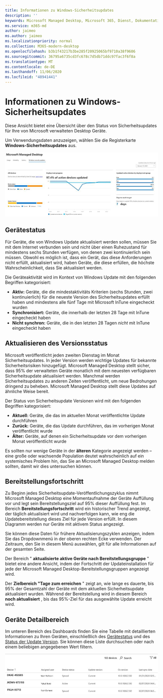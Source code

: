 ```yaml
---
title: Informationen zu Windows-Sicherheitsupdates
description: ''
keywords: Microsoft Managed Desktop, Microsoft 365, Dienst, Dokumentation
ms.service: m365-md
author: jaimeo
ms.author: jaimeo
ms.localizationpriority: normal
ms.collection: M365-modern-desktop
ms.openlocfilehash: b3b1f43217b3be285f20925065bf9710a38f9606
ms.sourcegitcommit: 36795a6735cd3fc678c7d5db71ddc97fac3f6f8a
ms.translationtype: MT
ms.contentlocale: de-DE
ms.lasthandoff: 11/06/2020
ms.locfileid: "48941441"
---
```

# <a name="windows-security-update-insights"></a>Informationen zu Windows-Sicherheitsupdates
Diese Ansicht bietet eine Übersicht über den Status von Sicherheitsupdates für Ihre von Microsoft verwalteten Desktop Geräte. 

Um Verwendungsdaten anzuzeigen, wählen Sie die Registerkarte <strong>Windows-Sicherheitsupdates</strong> aus.

![Windows-Sicherheitsupdate Bereich: Balkendiagramme des Gerätestatus und der Update Version in der linken Spalte, Aktualisierungs Bereitstellungsfortschritt im Zeitverlauf in der mittleren Spalte und Prozentsatz aktiver Geräte nach Bereitstellungsgruppe sowie die Anzahl der Tage, die zum Erreichen des Bereitstellungsziels "95%" in der rechten Spalte verwendet wurden.](../../media/update-insights.jpg)

## <a name="device-status"></a>Gerätestatus

Für Geräte, die von Windows Update aktualisiert werden sollen, müssen Sie mit dem Internet verbunden sein und nicht über einen Ruhezustand für mindestens sechs Stunden verfügen, von denen zwei kontinuierlich sein müssen. Obwohl es möglich ist, dass ein Gerät, das diese Anforderungen nicht erfüllt, aktualisiert wird, haben Geräte, die diese erfüllen, die höchste Wahrscheinlichkeit, dass Sie aktualisiert werden. 

Die Geräteaktivität wird im Kontext von Windows Update mit den folgenden Begriffen kategorisiert:

- <strong>Aktiv:</strong> Geräte, die die mindestaktivitäts Kriterien (sechs Stunden, zwei kontinuierlich) für die neueste Version des Sicherheitsupdates erfüllt haben und mindestens alle fünf Tage mit Microsoft InTune eingecheckt wurden
- <strong>Synchronisiert:</strong> Geräte, die innerhalb der letzten 28 Tage mit InTune eingecheckt haben
- <strong>Nicht synchron:</strong> Geräte, die in den letzten 28 Tagen <i>nicht</i> mit InTune eingecheckt haben




## <a name="update-version-status"></a>Aktualisieren des Versionsstatus

Microsoft veröffentlicht jeden zweiten Dienstag im Monat Sicherheitsupdates. In jeder Version werden wichtige Updates für bekannte Sicherheitsrisiken hinzugefügt. Microsoft Managed Desktop stellt sicher, dass 95% der verwalteten Geräte monatlich mit dem neuesten verfügbaren Sicherheitsupdate aktualisiert werden. Manchmal werden Sicherheitsupdates zu anderen Zeiten veröffentlicht, um neue Bedrohungen dringend zu beheben. Microsoft Managed Desktop stellt diese Updates auf ähnliche Weise bereit.

Der Status von Sicherheitsupdate Versionen wird mit den folgenden Begriffen kategorisiert:

- <strong>Aktuell:</strong> Geräte, die das im aktuellen Monat veröffentlichte Update durchführen
- <strong>Zurück:</strong> Geräte, die das Update durchführen, das im vorherigen Monat veröffentlicht wurde
- <strong>Älter:</strong> Geräte, auf denen ein Sicherheitsupdate vor dem vorherigen Monat veröffentlicht wurde

Es sollten nur wenige Geräte in der <strong>älteren</strong> Kategorie angezeigt werden – eine große oder wachsende Population deutet wahrscheinlich auf ein systemisches Problem hin, das Sie an Microsoft Managed Desktop melden sollten, damit wir dies untersuchen können.


## <a name="deployment-progress"></a>Bereitstellungsfortschritt

Zu Beginn jedes Sicherheitsupdate-Veröffentlichungszyklus nimmt Microsoft Managed Desktop eine Momentaufnahme der Geräte Auffüllung vor und legt sein Bereitstellungsziel auf 95% dieser Auffüllung fest. Im Bereich <strong>Bereitstellungsfortschritt</strong> wird ein historischer Trend angezeigt, der täglich aktualisiert wird und nachverfolgen kann, wie eng die Updatebereitstellung dieses Ziel für jede Version erfüllt. In diesem Diagramm werden nur Geräte mit aktivem Status angezeigt.

Sie können diese Daten für frühere Aktualisierungszyklen anzeigen, indem Sie das Dropdownmenü in der oberen rechten Ecke verwenden. Der Zeitraum, den Sie in diesem Menü auswählen, gilt für alle Informationen auf der gesamten Seite.

Der Bereich " <strong>aktualisierte aktive Geräte nach Bereitstellungsgruppe</strong> " bietet eine andere Ansicht, indem der Fortschritt der Updateinstallation für jede der Microsoft Managed Desktop-Bereitstellungsgruppen angezeigt wird.

Der <strong>Zielbereich "Tage zum erreichen</strong> " zeigt an, wie lange es dauerte, bis 95% der Gesamtzahl der Geräte mit dem aktuellen Sicherheitsupdate aktualisiert wurden. Während der Bereitstellung wird in diesem Bereich <strong>noch aktualisiert</strong> , bis das 95%-Ziel für das ausgewählte Update erreicht wird.

## <a name="device-details-area"></a>Geräte Detailbereich

Im unteren Bereich des Dashboards finden Sie eine Tabelle mit detaillierten Informationen zu Ihren Geräten, einschließlich des [Gerätestatus](#device-status) und des [Status der Update Version](#update-version-status). Sie können diese Liste durchsuchen oder nach einem beliebigen angegebenen Wert filtern.


![Geräte Detailtabelle mit Spalten für Gerätename, zugewiesener Benutzer, Gerätestatus, Update Version, Betriebssystemversion und Datum, an dem das Gerät zuletzt synchronisiert wurde.](../../media/security-update-insights-device-table-sterile.png)
